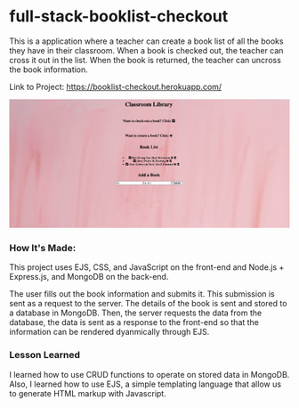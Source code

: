 # full-stack-booklist-checkout

This is a application where a teacher can create a book list of all the books they have in their classroom. When a book is checked out, the teacher can cross it out in the list. When the book is returned, the teacher can uncross the book information. 

Link to Project: https://booklist-checkout.herokuapp.com/

![Project Image](/public/pic/project.png)


### How It's Made:

This project uses EJS, CSS, and JavaScript on the front-end and Node.js + Express.js, and MongoDB on the back-end. 

The user fills out the book information and submits it. This submission is sent as a request to the server. The details of the book is sent and stored to a database in MongoDB. Then, the server requests the data from the database, the data is sent as a response to the front-end so that the information can be rendered dyanmically through EJS. 


### Lesson Learned

I learned how to use CRUD functions to operate on stored data in MongoDB. Also, I learned how to use EJS, a simple templating language that allow us to generate HTML markup with Javascript.  
 

###
